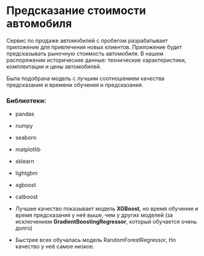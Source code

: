 # Предсказание стоимости автомобиля

Сервис по продаже автомобилей с пробегом разрабатывает приложение для привлечения новых клиентов. 
Приложение будет предсказывать рыночную стоимость автомобиля. 
В нашем распоряжении исторические данные: технические характеристики, комплектации и цены автомобилей. 

Была подобрана модель с лучшим соотношением качества предсказания и времени обучения и предсказания.

### Библиотеки:
- pandas
- numpy
- seaborn
- matplotlib
- sklearn
- lightgbm
- xgboost
- catboost

- Лучшее качество показывает модель **XGBoost**, но время обучение и время предсказания у неё выше, чем у других моделей (за исключением **GradientBoostingRegressor**, который обучается очень долго)
- Быстрее всех обучалась модель RandomForestRegressor, Но качество у неё самое низкое. 
